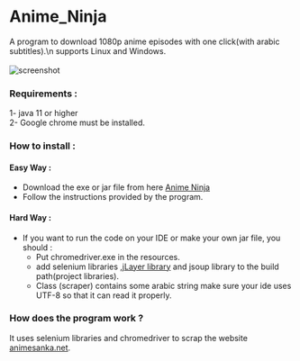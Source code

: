 # Anime_Ninja
 A program to download 1080p anime episodes with one click(with arabic subtitles).\n
 supports Linux and Windows.
 <br><br>
 ![screenshot](https://user-images.githubusercontent.com/54943086/78883666-166b5680-7a5a-11ea-8e03-78b3e9cb4195.png)
### Requirements :
 1- java 11 or higher <br/>
 2- Google chrome must be installed.

### How to install :
####  Easy Way :
 * Download the exe or jar file from here [Anime Ninja](https://github.com/khalidwaleed0/Anime_Ninja/releases)
 * Follow the instructions provided by the program.
####  Hard Way :
 * If you want to run the code on your IDE or make your own jar file, you should :
   * Put chromedriver.exe in the resources.
   * add selenium libraries ,[jLayer library](http://www.javazoom.net/javalayer/sources.html) and jsoup library to the build path(project libraries).
   * Class (scraper) contains some arabic string make sure your ide uses UTF-8 so that it can read it properly.
### How does the program work ?
 It uses selenium libraries and chromedriver to scrap the website [animesanka.net](https://www.animesanka.net).
